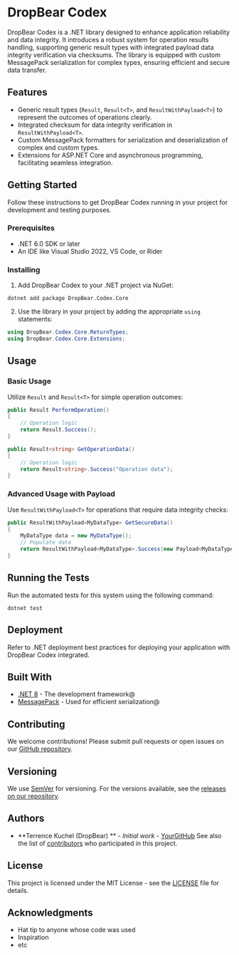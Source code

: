 # DropBear Codex  
DropBear Codex is a .NET library designed to enhance application reliability and data integrity. It introduces a robust system for operation results handling, supporting generic result types with integrated payload data integrity verification via checksums. The library is equipped with custom MessagePack serialization for complex types, ensuring efficient and secure data transfer.
  
## Features  
- Generic result types (`Result`, `Result<T>`, and `ResultWithPayload<T>`) to represent the outcomes of operations clearly.
- Integrated checksum for data integrity verification in `ResultWithPayload<T>`.
- Custom MessagePack formatters for serialization and deserialization of complex and custom types.  
- Extensions for ASP.NET Core and asynchronous programming, facilitating seamless integration.
  
## Getting Started
Follow these instructions to get DropBear Codex running in your project for development and testing purposes.
  
### Prerequisites
- .NET 6.0 SDK or later  
- An IDE like Visual Studio 2022, VS Code, or Rider
  
### Installing
1. Add DropBear Codex to your .NET project via NuGet:
```shell
dotnet add package DropBear.Codex.Core
```
2. Use the library in your project by adding the appropriate `using` statements:
```csharp
using DropBear.Codex.Core.ReturnTypes;
using DropBear.Codex.Core.Extensions;
```
  
## Usage
  
### Basic Usage
Utilize `Result` and `Result<T>` for simple operation outcomes:  
```csharp
public Result PerformOperation()
{
    // Operation logic
    return Result.Success();
}

public Result<string> GetOperationData()
{
    // Operation logic
    return Result<string>.Success("Operation data");
}
```
  
### Advanced Usage with Payload
Use `ResultWithPayload<T>` for operations that require data integrity checks:
```csharp
public ResultWithPayload<MyDataType> GetSecureData()
{
    MyDataType data = new MyDataType();
    // Populate data
    return ResultWithPayload<MyDataType>.Success(new Payload<MyDataType>(data));
}
```
  
## Running the Tests
Run the automated tests for this system using the following command:
```shell
dotnet test
```
  
## Deployment
Refer to .NET deployment best practices for deploying your application with DropBear Codex integrated. 
  
## Built With
- [.NET 8](https://dotnet.microsoft.com/download) - The development framework@  
- [MessagePack](https://github.com/neuecc/MessagePack-CSharp) - Used for efficient serialization@  
  
## Contributing
We welcome contributions! Please submit pull requests or open issues on our [GitHub repository](https://github.com/tkuchel/DropBear.Codex.Core). 
  
## Versioning
We use [SemVer](http://semver.org/) for versioning. For the versions available, see the [releases on our repository](https://github.com/tkuchel/DropBear.Codex.Core/releases). 
  
## Authors
- **Terrence Kuchel (DropBear) ** - *Initial work* - [YourGitHub](https://github.com/tkuchel)
See also the list of [contributors](https://github.com/YourGitHub/DropBearCodex/contributors) who participated in this project.
  
## License
This project is licensed under the MIT License - see the [LICENSE](https://github.com/tkuchel/DropBear.Codex.Core/LICENSE.md) file for details.
  
## Acknowledgments
- Hat tip to anyone whose code was used
- Inspiration
- etc
